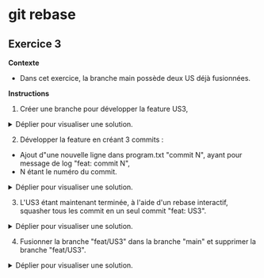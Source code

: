 # git rebase

## Exercice 3

**Contexte**
- Dans cet exercice, la branche main possède deux US déjà fusionnées.

**Instructions**
1. Créer une branche pour développer la feature US3,

<details>
  <summary>Déplier pour visualiser une solution.</summary>

  ### Via l'UI
  1. Création de la branche.

  ![](https://github.com/petitpandarouge/LearningGit/blob/main/Rebase/Exercice3/Solution/Instruction1/Step1.png?raw=true)

  2. Nommage et confirmation.

  ![](https://github.com/petitpandarouge/LearningGit/blob/main/Rebase/Exercice3/Solution/Instruction1/Step2.png?raw=true)

  ### Résultat

  ![](https://github.com/petitpandarouge/LearningGit/blob/main/Rebase/Exercice3/Solution/Instruction1/Resultat.png?raw=true)  

</details>

2. Développer la feature en créant 3 commits : 
  - Ajout d"une nouvelle ligne dans program.txt "commit N", ayant pour message de log "feat: commit N",
  - N étant le numéro du commit.

<details>
  <summary>Déplier pour visualiser une solution.</summary>

  ### Via l'UI
  1. Ajouter une ligne dans le fichier program.txt.

  ![](https://github.com/petitpandarouge/LearningGit/blob/main/Rebase/Exercice3/Solution/Instruction2/Step1.png?raw=true)

  2. Commit avec le message "feat: commit 1".

  ![](https://github.com/petitpandarouge/LearningGit/blob/main/Rebase/Exercice3/Solution/Instruction2/Step2.png?raw=true)

  3. Faire de même pour les deux autres commit en incrémentant N.

  ![](https://github.com/petitpandarouge/LearningGit/blob/main/Rebase/Exercice3/Solution/Instruction2/Step3.png?raw=true)

  ### Résultat

  ![](https://github.com/petitpandarouge/LearningGit/blob/main/Rebase/Exercice3/Solution/Instruction2/Resultat.png?raw=true) 

</details>

3. L'US3 étant maintenant terminée, à l'aide d'un rebase interactif, squasher tous les commit en un seul commit "feat: US3".

<details>
  <summary>Déplier pour visualiser une solution.</summary>
  
  ### Via l'UI
  1. Rebase interactif de la branche feat/US3 sur la branche main.

  ![](https://github.com/petitpandarouge/LearningGit/blob/main/Rebase/Exercice3/Solution/Instruction3/Step1.png?raw=true)

  2. Pour les deux derniers commits (dans le temps) sélectionner "Squash".

  ![](https://github.com/petitpandarouge/LearningGit/blob/main/Rebase/Exercice3/Solution/Instruction3/Step2.png?raw=true)

  3. Renommer le commit du dernier commit, conserver les commits initiaux dans la partie "description".

  ![](https://github.com/petitpandarouge/LearningGit/blob/main/Rebase/Exercice3/Solution/Instruction3/Step3.png?raw=true)

  4. Cliquer sur le bouton "Rebase" de la popup.

  ### Résultat

  ![](https://github.com/petitpandarouge/LearningGit/blob/main/Rebase/Exercice3/Solution/Instruction3/Resultat.png?raw=true) 

</details>

4. Fusionner la branche "feat/US3" dans la branche "main" et supprimer la branche "feat/US3".

<details>
  <summary>Déplier pour visualiser une solution.</summary>
  
  ### Via l'UI
  1. Checkout de la branche main.

  ![](https://github.com/petitpandarouge/LearningGit/blob/main/Rebase/Exercice3/Solution/Instruction4/Step1.png?raw=true)

  2. Merge de la branche feat/US3 dans la branche main.
  
  ![](https://github.com/petitpandarouge/LearningGit/blob/main/Rebase/Exercice3/Solution/Instruction4/Step2.png?raw=true)
  
  3. Confirmer en laissant l'option par défaut.

  ![](https://github.com/petitpandarouge/LearningGit/blob/main/Rebase/Exercice3/Solution/Instruction4/Step3.png?raw=true)

  4. Supprimer la branche feat/US3.

  ![](https://github.com/petitpandarouge/LearningGit/blob/main/Rebase/Exercice3/Solution/Instruction4/Step4.png?raw=true)

  5. Confirmer.

  ![](https://github.com/petitpandarouge/LearningGit/blob/main/Rebase/Exercice3/Solution/Instruction4/Step5.png?raw=true)

  ### Résultat

  ![](https://github.com/petitpandarouge/LearningGit/blob/main/Rebase/Exercice3/Solution/Instruction4/Resultat.png?raw=true) 

</details>